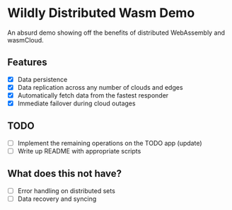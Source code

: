 # Wildly Distributed Wasm Demo

An absurd demo showing off the benefits of distributed WebAssembly and wasmCloud.

## Features

- [x] Data persistence
- [x] Data replication across any number of clouds and edges
- [x] Automatically fetch data from the fastest responder
- [x] Immediate failover during cloud outages

## TODO

- [ ] Implement the remaining operations on the TODO app (update)
- [ ] Write up README with appropriate scripts

## What does this not have?

- [ ] Error handling on distributed sets
- [ ] Data recovery and syncing
